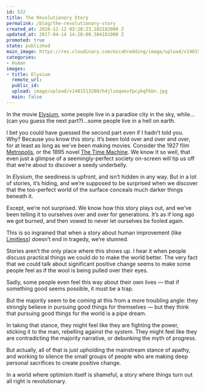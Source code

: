 ```yaml
---
id: 532
title: The Revolutionary Story
permalink: /blog/the-revolutionary-story
created_at: 2016-12-12 03:28:23.282182000 Z
updated_at: 2017-04-14 14:28:00.384101000 Z
promoted: true
state: published
main_image: https://res.cloudinary.com/micahredding/image/upload/v1481513280/h4jlsoqeevfpcyhqfkbn.jpg
categories:
- Human
images:
- title: Elysium
  remote_url: 
  public_id: 
  upload: image/upload/v1481513280/h4jlsoqeevfpcyhqfkbn.jpg
  main: false
---
```

In the movie [Elysium](https://www.youtube.com/watch?v=QILNSgou5BY), some people live in a paradise city in the sky, while…(can you guess the next part?)…some people live in a hell on earth.

I bet you could have guessed the second part even if I hadn’t told you. Why? Because you know this story. It’s been told over and over and over, for at least as long as we’ve been making movies. Consider the 1927 film [Metropolis](https://en.wikipedia.org/wiki/Metropolis_(1927_film)), or the 1895 novel [The Time Machine](https://en.wikipedia.org/wiki/The_Time_Machine).  We know it so well, that even just a glimpse of a seemingly-perfect society on-screen will tip us off that we’re about to discover a seedy underbelly.

In *Elysium*, the seediness is upfront, and isn’t hidden in any way. But in a lot of stories, it’s hiding, and we’re supposed to be surprised when we discover that the too-perfect world of the surface conceals much darker things beneath it.

Except, we’re not surprised. We know how this story plays out, and we’ve been telling it to ourselves over and over for generations. It’s as if long ago we got burned, and then vowed to never let ourselves be fooled again. 

This is so ingrained that when a story about human improvement (like [Limitless](https://www.youtube.com/watch?v=QqMe6pwSfIE)) doesn’t end in tragedy, we’re stunned.

Stories aren’t the only place where this shows up. I hear it when people discuss practical things we could do to make the world better. The very fact that we could talk about significant positive change seems to make some people feel as if the wool is being pulled over their eyes.

Sadly, some people even feel this way about their own lives — that if something good seems possible, it must be a trap. 

But the majority seem to be coming at this from a more troubling angle: they strongly believe in pursuing good things for themselves — but they think that pursuing good things for the world is a pipe dream. 

In taking that stance, they might feel like they are fighting the power, sticking it to the man, rebelling against the system. They might feel like they are contradicting the majority narrative, or debunking the myth of progress.

But actually, all of that is just upholding the mainstream stance of apathy, and working to silence the small groups of people who are making deep personal sacrifices to create positive change. 

In a world where optimism itself is shameful, a story where things turn out all right is revolutionary.
